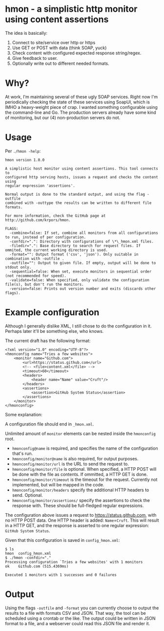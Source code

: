 # hmon - a simplistic http monitor using content assertions

The idea is basically:

1. Connect to site/service over http or https
1. Use GET or POST with data (think SOAP, yuck)
1. Check content with configured expected response string/regex.
1. Give feedback to user.
1. Optionally write out to different needed formats.

# Why?

At work, I'm maintaining several of these ugly SOAP services. Right now I'm periodically
checking the state of these services using SoapUI, which is IMHO a heavy-weight piece of
crap. I wanted something configurable using the command-line and Go. The production servers
already have some kind of monitoring, but our (4) non-production servers do not.

# Usage

Per `./hmon -help`:

    hmon version 1.0.0

    A simplistic host monitor using content assertions. This tool connects to
    configured http serving hosts, issues a request and checks the content using
    regular expression 'assertions'.

    Normal output is done to the standard output, and using the flag -outfile
    combined with -outtype the results can be written to different file formats.

    For more information, check the GitHub page at http://github.com/krpors/hmon.

    FLAGS:
      -combine=false: If set, combine all monitors from all configurations to run, instead of per configuration.
      -confdir=".": Directory with configurations of \*\_hmon.xml files.
      -filedir=".": Base directory to search for request files. If ommited, the current working directory is used.
      -format="": Output format ('csv', 'json'). Only suitable in combination with -outfile .
      -outfile="": Output to given file. If empty, output will be done to stdout only.
      -sequential=false: When set, execute monitors in sequential order (not recommended for speed).
      -validate=false: When specified, only validate the configuration file(s), but don't run the monitors.
      -version=false: Prints out version number and exits (discards other flags).


# Example configuration

Although I generally dislike XML, I still chose to do the configuration in it. Perhaps
later it'll be something else, who knows.

The current draft has the following format:

    <?xml version="1.0" encoding="UTF-8"?>
    <hmonconfig name="Tries a few websites">
        <monitor name="Github.com">
            <url>https://status.github.com</url>
            <!-- <file>content.xml</file> -->
            <timeout>60</timeout>
            <headers>
                <header name="Name" value="Cruft"/>
            </headers>
            <assertions>
                <assertion>GitHub System Status</assertion>
            </assertions>
        </monitor>
    </hmonconfig>

Some explanation:

A configuration file should end in `_hmon.xml`.

Unlimited amount of `monitor` elements can be nested inside the `hmonconfig` root.

* `hmonconfig@name` is required, and specifies the name of the configuration that's run.
* `hmonconfig/monitor@name` is also required, for output purposes.
* `hmonconfig/monitor/url` is the URL to send the request to.
* `hmonconfig/monitor/file` is optional. When specified, a HTTP POST will be done with the
file as contents. If ommitted, a HTTP GET is done.
* `hmonconfig/monitor/timeout` is the timeout for the request. Currently not implemented,
but will be mapped in the code.
* `hmonconfig/monitor/headers` specify the additional HTTP headers to send. Optional.
* `hmonconfig/monitor/assertions/` specify the assertions to check the response with. These
should be full-fledged regular expressions.

The configuration above issues a request to https://status.github.com, with no HTTP POST data.
One HTTP header is added: `Name`=`Cruft`. This will result in a HTTP GET, and the response
is asserted to one regular expression: `GitHub System Status`. 

Given that this configuration is saved in `config_hmon.xml`:

    $ ls
    hmon  config_hmon.xml
    $ ./hmon -confdir="."
    Processing configuration `Tries a few websites' with 1 monitors
    ok    Github.com (515.4369ms)

    Executed 1 monitors with 1 successes and 0 failures

# Output

Using the flags `-outfile` and `-format` you can currently choose to output the results
to a file with formats CSV and JSON. That way, the tool can be scheduled using a crontab
or the like. The output could be written in JSON format to a file, and a webserver could
read this JSON file and render it.
